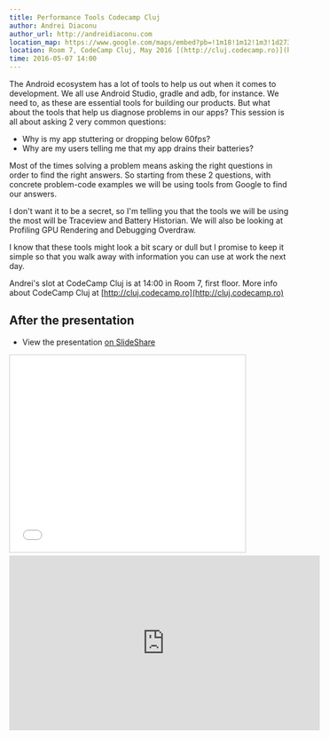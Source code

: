 ```yaml
---
title: Performance Tools Codecamp Cluj
author: Andrei Diaconu
author_url: http://andreidiaconu.com
location_map: https://www.google.com/maps/embed?pb=!1m18!1m12!1m3!1d2733.6106202571195!2d23.603581515601153!3d46.75285927913727!2m3!1f0!2f0!3f0!3m2!1i1024!2i768!4f13.1!3m3!1m2!1s0x47490dca8d7778b9%3A0x57caea177482cc7d!2sGrand+Hotel+Italia%2C+Strada+Trifoiului+2%2C+Cluj-Napoca+400000!5e0!3m2!1sen!2sro!4v1462260426539
location: Room 7, CodeCamp Cluj, May 2016 [(http://cluj.codecamp.ro)](http://cluj.codecamp.ro) - Grand Hotel Italia Cluj
time: 2016-05-07 14:00
---
```

The Android ecosystem has a lot of tools to help us out when it comes to development. We all use Android Studio, gradle and adb, for instance. We need to, as these are essential tools for building our products. But what about the tools that help us diagnose problems in our apps? This session is all about asking 2 very common questions:


- Why is my app stuttering or dropping below 60fps?
- Why are my users telling me that my app drains their batteries?

Most of the times solving a problem means asking the right questions in order to find the right answers. So starting from these 2 questions, with concrete problem-code examples we will be using tools from Google to find our answers.

I don't want it to be a secret, so I'm telling you that the tools we will be using the most will be Traceview and Battery Historian. We will also be looking at Profiling GPU Rendering and Debugging Overdraw.

I know that these tools might look a bit scary or dull but I promise to keep it simple so that you walk away with information you can use at work the next day.

Andrei's slot at CodeCamp Cluj is at 14:00 in Room 7, first floor. More info about CodeCamp Cluj at [http://cluj.codecamp.ro](http://cluj.codecamp.ro)

## After the presentation
 
  - View the presentation [on SlideShare](http://www.slideshare.net/DiaconuAndreiTudor/performance-tools-droidcon-eastern-europe)  


<iframe src="//www.slideshare.net/slideshow/embed_code/key/x78FuSFuO7WPnl" width="425" height="355" frameborder="0" marginwidth="0" marginheight="0" scrolling="no" style="border:1px solid #CCC; border-width:1px; margin-bottom:5px; max-width: 100%;" allowfullscreen> </iframe>

<iframe width="560" height="315" src="https://www.youtube.com/embed/VE8mXssvM-0" frameborder="0" allowfullscreen></iframe>